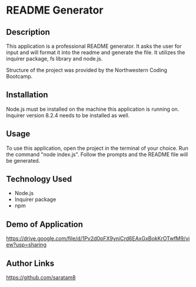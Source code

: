 # README Generator

## Description
This application is a professional README generator. It asks the user for input and will format it into the readme and generate the file. It utilizes the inquirer package, fs library and node.js. 

Structure of the project was provided by the Northwestern Coding Bootcamp.

## Installation
Node.js must be installed on the machine this application is running on. Inquirer version 8.2.4 needs to be installed as well.

## Usage
To use this application, open the project in the terminal of your choice. Run the command "node index.js". Follow the prompts and the README file will be generated.

## Technology Used
* Node.js
* Inquirer package
* npm

## Demo of Application
https://drive.google.com/file/d/1Pv2d0pFX9yniCrd6EAxGxBokKrOTwfM9/view?usp=sharing

## Author Links
https://github.com/saratam8